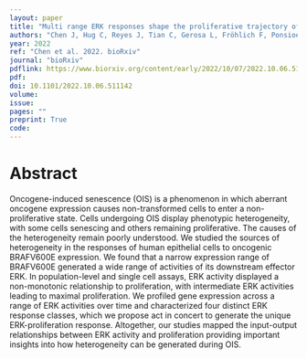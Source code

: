 ```yaml
---
layout: paper
title: "Multi range ERK responses shape the proliferative trajectory of single cells following oncogene induced senescence"
authors: "Chen J, Hug C, Reyes J, Tian C, Gerosa L, Fröhlich F, Ponsioen B, Snippert HJG, Spencer SL, Jambhekar A, Sorger PK, Lahav G"
year: 2022
ref: "Chen et al. 2022. bioRxiv"
journal: "bioRxiv"
pdflink: https://www.biorxiv.org/content/early/2022/10/07/2022.10.06.511142.full.pdf
pdf: 
doi: 10.1101/2022.10.06.511142
volume: 
issue: 
pages: ""
preprint: True
code: 
---
```


# Abstract

Oncogene-induced senescence (OIS) is a phenomenon in which aberrant oncogene expression causes non-transformed cells to enter a non-proliferative state. Cells undergoing OIS display phenotypic heterogeneity, with some cells senescing and others remaining proliferative. The causes of the heterogeneity remain poorly understood. We studied the sources of heterogeneity in the responses of human epithelial cells to oncogenic BRAFV600E expression. We found that a narrow expression range of BRAFV600E generated a wide range of activities of its downstream effector ERK. In population-level and single cell assays, ERK activity displayed a non-monotonic relationship to proliferation, with intermediate ERK activities leading to maximal proliferation. We profiled gene expression across a range of ERK activities over time and characterized four distinct ERK response classes, which we propose act in concert to generate the unique ERK-proliferation response. Altogether, our studies mapped the input-output relationships between ERK activity and proliferation providing important insights into how heterogeneity can be generated during OIS.
